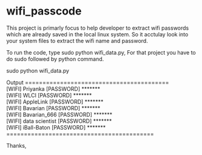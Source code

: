 # wifi_passcode

This project is primarly focus to help developer to extract wifi passwords which are already saved in the local linux system.
So it acctulay look into your system files to extract the wifi name and password.

To run the code, type sudo python wifi_data.py, For that project you have to do sudo followed by python command.

sudo python wifi_data.py

Output
=========================================<br>
[WIFI] Priyanka [PASSWORD] ******* <br>
[WIFI] WLCI [PASSWORD] ******* <br>
[WIFI] AppleLink [PASSWORD] ******* <br>
[WIFI] Bavarian [PASSWORD] ******* <br>
[WIFI] Bavarian_666 [PASSWORD] ******* <br>
[WIFI] data scientist  [PASSWORD] ******* <br>
[WIFI] iBall-Baton [PASSWORD] ******* <br>
==========================================<br>


Thanks, 
